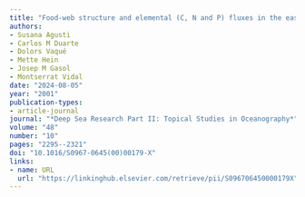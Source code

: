 ```yaml
---
title: "Food-web structure and elemental (C, N and P) fluxes in the eastern tropical North Atlantic"
authors:
- Susana Agusti
- Carlos M Duarte
- Dolors Vaqué
- Mette Hein
- Josep M Gasol
- Montserrat Vidal
date: "2024-08-05"
year: "2001"
publication-types:
- article-journal
journal: "*Deep Sea Research Part II: Topical Studies in Oceanography*"
volume: "48"
number: "10"
pages: "2295--2321"
doi: "10.1016/S0967-0645(00)00179-X"
links:
- name: URL
  url: "https://linkinghub.elsevier.com/retrieve/pii/S096706450000179X"
---
```

